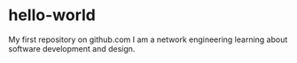 # hello-world
My first repository on github.com
I am a network engineering learning about software development and design.
